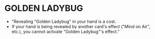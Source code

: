 
# GOLDEN LADYBUG

*   "Revealing "Golden Ladybug" in your hand is a cost.
*   If your hand is being revealed by another card's effect ("Mind on Air", etc.), you cannot activate "Golden Ladybug"'s effect."

  